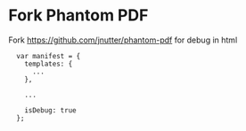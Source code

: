 # Fork Phantom PDF

Fork https://github.com/jnutter/phantom-pdf for debug in html

```
  var manifest = {
    templates: {
      ...
    },
    
    ...
    
    isDebug: true
  };

```
